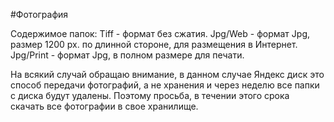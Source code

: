 #Фотография 

Содержимое папок:
Tiff - формат без сжатия.
Jpg/Web - формат Jpg, размер 1200 px. по длинной стороне, для размещения в Интернет.
Jpg/Print - формат Jpg, в полном размере для печати.

На всякий случай обращаю внимание, в данном случае Яндекс диск это способ передачи фотографий, а не хранения и через неделю все папки с диска будут удалены. Поэтому просьба, в течении этого срока скачать все фотографии в свое хранилище.